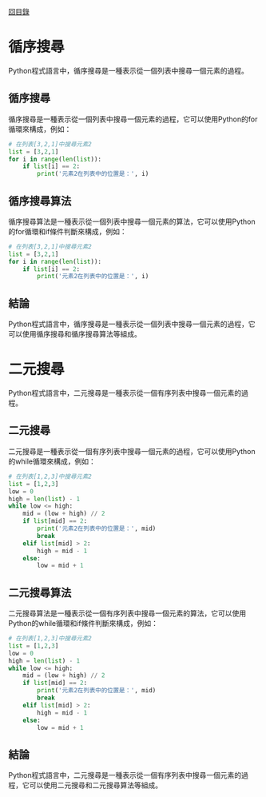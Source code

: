 [回目錄](#index.md)

# 循序搜尋
Python程式語言中，循序搜尋是一種表示從一個列表中搜尋一個元素的過程。

## 循序搜尋
循序搜尋是一種表示從一個列表中搜尋一個元素的過程，它可以使用Python的for循環來構成，例如：

```python
# 在列表[3,2,1]中搜尋元素2
list = [3,2,1]
for i in range(len(list)):
    if list[i] == 2:
        print('元素2在列表中的位置是：', i)
```

## 循序搜尋算法
循序搜尋算法是一種表示從一個列表中搜尋一個元素的算法，它可以使用Python的for循環和if條件判斷來構成，例如：

```python
# 在列表[3,2,1]中搜尋元素2
list = [3,2,1]
for i in range(len(list)):
    if list[i] == 2:
        print('元素2在列表中的位置是：', i)
```

## 結論
Python程式語言中，循序搜尋是一種表示從一個列表中搜尋一個元素的過程，它可以使用循序搜尋和循序搜尋算法等組成。

# 二元搜尋
Python程式語言中，二元搜尋是一種表示從一個有序列表中搜尋一個元素的過程。

## 二元搜尋
二元搜尋是一種表示從一個有序列表中搜尋一個元素的過程，它可以使用Python的while循環來構成，例如：

```python
# 在列表[1,2,3]中搜尋元素2
list = [1,2,3]
low = 0
high = len(list) - 1
while low <= high:
    mid = (low + high) // 2
    if list[mid] == 2:
        print('元素2在列表中的位置是：', mid)
        break
    elif list[mid] > 2:
        high = mid - 1
    else:
        low = mid + 1
```

## 二元搜尋算法
二元搜尋算法是一種表示從一個有序列表中搜尋一個元素的算法，它可以使用Python的while循環和if條件判斷來構成，例如：

```python
# 在列表[1,2,3]中搜尋元素2
list = [1,2,3]
low = 0
high = len(list) - 1
while low <= high:
    mid = (low + high) // 2
    if list[mid] == 2:
        print('元素2在列表中的位置是：', mid)
        break
    elif list[mid] > 2:
        high = mid - 1
    else:
        low = mid + 1
```

## 結論
Python程式語言中，二元搜尋是一種表示從一個有序列表中搜尋一個元素的過程，它可以使用二元搜尋和二元搜尋算法等組成。